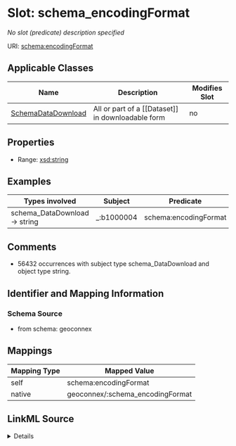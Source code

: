 

# Slot: schema_encodingFormat


_No slot (predicate) description specified_





URI: [schema:encodingFormat](https://schema.org/encodingFormat)



<!-- no inheritance hierarchy -->





## Applicable Classes

| Name | Description | Modifies Slot |
| --- | --- | --- |
| [SchemaDataDownload](../classes/SchemaDataDownload.md) | All or part of a [[Dataset]] in downloadable form |  no  |







## Properties

* Range: [xsd:string](xsd:string)






## Examples

| Types involved | Subject | Predicate | Object |
| --- | --- | --- | --- |
| schema_DataDownload → string | _:b1000004 | schema:encodingFormat | application/json |


## Comments

* 56432 occurrences with subject type schema_DataDownload and object type string.

## Identifier and Mapping Information







### Schema Source


* from schema: geoconnex




## Mappings

| Mapping Type | Mapped Value |
| ---  | ---  |
| self | schema:encodingFormat |
| native | geoconnex/:schema_encodingFormat |




## LinkML Source

<details>
```yaml
name: schema_encodingFormat
description: No slot (predicate) description specified
comments:
- 56432 occurrences with subject type schema_DataDownload and object type string.
examples:
- description: schema_DataDownload → string
  object:
    example_object: application/json
    example_predicate: schema:encodingFormat
    example_subject: _:b1000004
from_schema: geoconnex
rank: 1000
slot_uri: schema:encodingFormat
alias: schema_encodingFormat
domain_of:
- schema_DataDownload
range: string

```
</details>